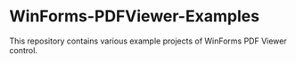 # WinForms-PDFViewer-Examples
This repository contains various example projects of WinForms PDF Viewer control.
